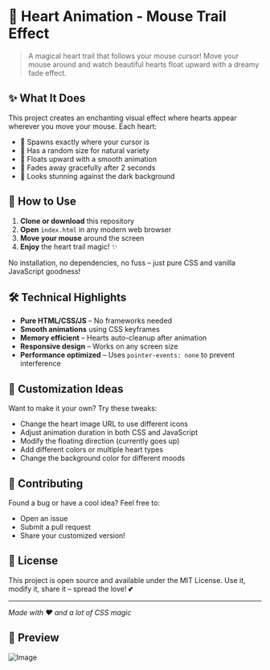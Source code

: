 # 💖 Heart Animation - Mouse Trail Effect

> A magical heart trail that follows your mouse cursor! Move your mouse around and watch beautiful hearts float upward with a dreamy fade effect.

## ✨ What It Does

This project creates an enchanting visual effect where hearts appear wherever you move your mouse. Each heart:
- 🎯 Spawns exactly where your cursor is
- 📏 Has a random size for natural variety  
- 🎈 Floats upward with a smooth animation
- 👻 Fades away gracefully after 2 seconds
- 🖤 Looks stunning against the dark background

## 🚀 How to Use

1. **Clone or download** this repository
2. **Open** `index.html` in any modern web browser
3. **Move your mouse** around the screen
4. **Enjoy** the heart trail magic! ✨

No installation, no dependencies, no fuss – just pure CSS and vanilla JavaScript goodness!

## 🛠️ Technical Highlights

- **Pure HTML/CSS/JS** – No frameworks needed
- **Smooth animations** using CSS keyframes
- **Memory efficient** – Hearts auto-cleanup after animation
- **Responsive design** – Works on any screen size
- **Performance optimized** – Uses `pointer-events: none` to prevent interference

## 🎨 Customization Ideas

Want to make it your own? Try these tweaks:
- Change the heart image URL to use different icons
- Adjust animation duration in both CSS and JavaScript
- Modify the floating direction (currently goes up)
- Add different colors or multiple heart types
- Change the background color for different moods

## 🤝 Contributing

Found a bug or have a cool idea? Feel free to:
- Open an issue
- Submit a pull request
- Share your customized version!

## 📝 License

This project is open source and available under the MIT License. Use it, modify it, share it – spread the love! 💕

---

*Made with ❤️ and a lot of CSS magic*












## 📸 Preview


![Image](https://github.com/user-attachments/assets/4fa6f7e1-4f28-431b-ae80-d720a831e216)

